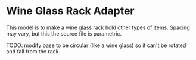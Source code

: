 # Wine Glass Rack Adapter

This model is to make a wine glass rack hold other types of items. Spacing may vary, but this the source file is parametric.

TODO: modify base to be circular (like a wine glass) so it can't be rotated and fall from the rack.
